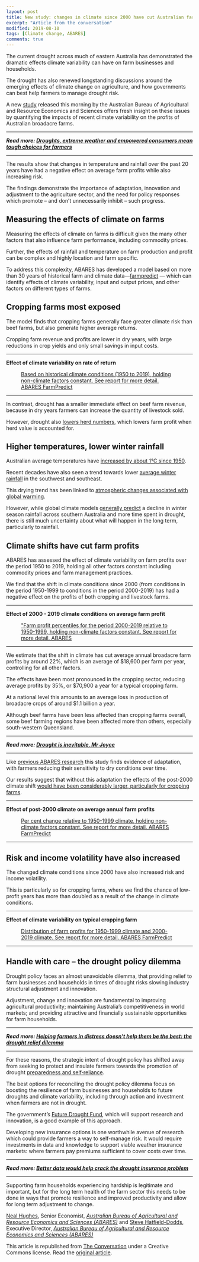 ```yaml
---
layout: post
title: New study: changes in climate since 2000 have cut Australian farm profits 22%
excerpt: "Article from the conversation"
modified: 2019-08-10
tags: [Climate change, ABARES]
comments: true
---
```


<p>The current drought across much of eastern Australia has demonstrated the dramatic effects climate variability can have on farm businesses and households. </p>

<p>The drought has also renewed longstanding discussions around the emerging effects of climate change on agriculture, and how governments can best help farmers to manage drought risk.</p>

<p>A new <a href="https://www.agriculture.gov.au/abares/publications/insights/effects-of-drought-and-climate-variability-on-Australian-farms">study</a> released this morning by the Australian Bureau of Agricultural and Resource Economics and Sciences offers fresh insight on these issues by quantifying the impacts of recent climate variability on the profits of Australian broadacre farms. </p>

<hr>
<p>
  <em>
    <strong>
      Read more:
      <a href="https://theconversation.com/droughts-extreme-weather-and-empowered-consumers-mean-tough-choices-for-farmers-112857">Droughts, extreme weather and empowered consumers mean tough choices for farmers</a>
    </strong>
  </em>
</p>
<hr>


<p>The results show that changes in temperature and rainfall over the past 20 years have had a negative effect on average farm profits while also increasing risk. </p>

<p>The findings demonstrate the importance of adaptation, innovation and adjustment to the agriculture sector, and the need for policy responses which promote – and don’t unnecessarily inhibit – such progress.</p>

<h2>Measuring the effects of climate on farms</h2>

<p>Measuring the effects of climate on farms is difficult given the many other factors that also influence farm performance, including commodity prices. </p>

<p>Further, the effects of rainfall and temperature on farm production and profit can be complex and highly location and farm specific.</p>

<p>To address this complexity, ABARES has developed a model based on more than 30 years of historical farm and climate data—<a href="https://www.agriculture.gov.au/abares/research-topics/working-papers/farmpredict">farmpredict</a> — which can identify effects of climate variability, input and output prices, and other factors on different types of farms.</p>

<h2>Cropping farms most exposed</h2>

<p>The model finds that cropping farms generally face greater climate risk than beef farms, but also generate higher average returns.</p>

<p>Cropping farm revenue and profits are lower in dry years, with large reductions in crop yields and only small savings in input costs. </p>

<hr>

<p><strong>Effect of climate variability on rate of return</strong></p>

<figure class="align-center zoomable">
            <a href="https://images.theconversation.com/files/307011/original/file-20191216-123998-16ibp5s.png?ixlib=rb-1.1.0&amp;q=45&amp;auto=format&amp;w=1000&amp;fit=clip"><img alt="" src="https://images.theconversation.com/files/307011/original/file-20191216-123998-16ibp5s.png?ixlib=rb-1.1.0&amp;q=45&amp;auto=format&amp;w=754&amp;fit=clip" srcset="https://images.theconversation.com/files/307011/original/file-20191216-123998-16ibp5s.png?ixlib=rb-1.1.0&amp;q=45&amp;auto=format&amp;w=600&amp;h=348&amp;fit=crop&amp;dpr=1 600w, https://images.theconversation.com/files/307011/original/file-20191216-123998-16ibp5s.png?ixlib=rb-1.1.0&amp;q=30&amp;auto=format&amp;w=600&amp;h=348&amp;fit=crop&amp;dpr=2 1200w, https://images.theconversation.com/files/307011/original/file-20191216-123998-16ibp5s.png?ixlib=rb-1.1.0&amp;q=15&amp;auto=format&amp;w=600&amp;h=348&amp;fit=crop&amp;dpr=3 1800w, https://images.theconversation.com/files/307011/original/file-20191216-123998-16ibp5s.png?ixlib=rb-1.1.0&amp;q=45&amp;auto=format&amp;w=754&amp;h=438&amp;fit=crop&amp;dpr=1 754w, https://images.theconversation.com/files/307011/original/file-20191216-123998-16ibp5s.png?ixlib=rb-1.1.0&amp;q=30&amp;auto=format&amp;w=754&amp;h=438&amp;fit=crop&amp;dpr=2 1508w, https://images.theconversation.com/files/307011/original/file-20191216-123998-16ibp5s.png?ixlib=rb-1.1.0&amp;q=15&amp;auto=format&amp;w=754&amp;h=438&amp;fit=crop&amp;dpr=3 2262w" sizes="(min-width: 1466px) 754px, (max-width: 599px) 100vw, (min-width: 600px) 600px, 237px"></a>
            <figcaption>
              <span class="caption"></span>
              <span class="attribution"><a class="source" href="https://www.agriculture.gov.au/abares/publications/insights/effects-of-drought-and-climate-variability-on-Australian-farms">Based on historical climate conditions (1950 to 2019), holding non-climate factors constant. See report for more detail. ABARES FarmPredict</a></span>
            </figcaption>
          </figure>

<hr>

<p>In contrast, drought has a smaller immediate effect on beef farm revenue, because in dry years farmers can increase the quantity of livestock sold.</p>

<p>However, drought also <a href="https://www.mla.com.au/globalassets/mla-corporate/prices--markets/documents/trends--analysis/cattle-projections/august-update-australian-cattle-industry-projections-2019.pdf">lowers herd numbers</a>, which lowers farm profit when herd value is accounted for.</p>

<h2>Higher temperatures, lower winter rainfall</h2>

<p>Australian average temperatures have <a href="http://www.bom.gov.au/state-of-the-climate/">increased by about 1°C since 1950</a>.</p>

<p>Recent decades have also seen a trend towards lower <a href="http://www.bom.gov.au/state-of-the-climate/">average winter rainfall</a> in the southwest and southeast. </p>

<p>This drying trend has been linked to <a href="http://www.bom.gov.au/state-of-the-climate/">atmospheric changes associated with global warming</a>. </p>

<p>However, while global climate models <a href="http://www.bom.gov.au/state-of-the-climate/">generally predict</a> a decline in winter season rainfall across southern Australia and more time spent in drought, there is still much uncertainty about what will happen in the long term, particularly to rainfall.</p>

<h2>Climate shifts have cut farm profits</h2>

<p>ABARES has assessed the effect of climate variability on farm profits over the period 1950 to 2019, holding all other factors constant including commodity prices and farm management practices.</p>

<p>We find that the shift in climate conditions since 2000 (from conditions in the period 1950-1999 to conditions in the period 2000-2019) has had a negative effect on the profits of both cropping and livestock farms.</p>

<hr>

<p><strong>Effect of 2000 - 2019 climate conditions on average farm profit</strong></p>

<figure class="align-center zoomable">
            <a href="https://images.theconversation.com/files/307013/original/file-20191216-124031-15wtqlo.png?ixlib=rb-1.1.0&amp;q=45&amp;auto=format&amp;w=1000&amp;fit=clip"><img alt="" src="https://images.theconversation.com/files/307013/original/file-20191216-124031-15wtqlo.png?ixlib=rb-1.1.0&amp;q=45&amp;auto=format&amp;w=754&amp;fit=clip" srcset="https://images.theconversation.com/files/307013/original/file-20191216-124031-15wtqlo.png?ixlib=rb-1.1.0&amp;q=45&amp;auto=format&amp;w=600&amp;h=282&amp;fit=crop&amp;dpr=1 600w, https://images.theconversation.com/files/307013/original/file-20191216-124031-15wtqlo.png?ixlib=rb-1.1.0&amp;q=30&amp;auto=format&amp;w=600&amp;h=282&amp;fit=crop&amp;dpr=2 1200w, https://images.theconversation.com/files/307013/original/file-20191216-124031-15wtqlo.png?ixlib=rb-1.1.0&amp;q=15&amp;auto=format&amp;w=600&amp;h=282&amp;fit=crop&amp;dpr=3 1800w, https://images.theconversation.com/files/307013/original/file-20191216-124031-15wtqlo.png?ixlib=rb-1.1.0&amp;q=45&amp;auto=format&amp;w=754&amp;h=354&amp;fit=crop&amp;dpr=1 754w, https://images.theconversation.com/files/307013/original/file-20191216-124031-15wtqlo.png?ixlib=rb-1.1.0&amp;q=30&amp;auto=format&amp;w=754&amp;h=354&amp;fit=crop&amp;dpr=2 1508w, https://images.theconversation.com/files/307013/original/file-20191216-124031-15wtqlo.png?ixlib=rb-1.1.0&amp;q=15&amp;auto=format&amp;w=754&amp;h=354&amp;fit=crop&amp;dpr=3 2262w" sizes="(min-width: 1466px) 754px, (max-width: 599px) 100vw, (min-width: 600px) 600px, 237px"></a>
            <figcaption>
              <span class="caption"></span>
              <span class="attribution"><a class="source" href="https://www.agriculture.gov.au/abares/publications/insights/effects-of-drought-and-climate-variability-on-Australian-farms">"Farm profit percentiles for the period 2000-2019 relative to 1950-1999, holding non-climate factors constant. See report for more detail. ABARES</a></span>
            </figcaption>
          </figure>

<hr>

<p>We estimate that the shift in climate has cut average annual broadacre farm profits by around 22%, which is an average of $18,600 per farm per year, controlling for all other factors.</p>

<p>The effects have been most pronounced in the cropping sector, reducing average profits by 35%, or $70,900 a year for a typical cropping farm. </p>

<p>At a national level this amounts to an average loss in production of broadacre crops of around $1.1 billion a year. </p>

<p>Although beef farms have been less affected than cropping farms overall, some beef farming regions have been affected more than others, especially south-western Queensland.</p>

<hr>
<p>
  <em>
    <strong>
      Read more:
      <a href="https://theconversation.com/drought-is-inevitable-mr-joyce-101444">Drought is inevitable, Mr Joyce</a>
    </strong>
  </em>
</p>
<hr>


<p>Like <a href="https://www.agriculture.gov.au/abares/research-topics/climate/farm-performance-climate">previous ABARES research</a> this study finds evidence of adaptation, with farmers reducing their sensitivity to dry conditions over time.</p>

<p>Our results suggest that without this adaptation the effects of the post-2000 climate shift <a href="https://agriculture.gov.au/effects-of-drought-and-climate-variability-on-Australian-farms">would have been considerably larger, particularly for cropping farms</a>.</p>

<hr>

<p><strong>Effect of post-2000 climate on average annual farm profits</strong> </p>

<figure class="align-center zoomable">
            <a href="https://images.theconversation.com/files/307022/original/file-20191216-124027-s6o7s0.png?ixlib=rb-1.1.0&amp;q=45&amp;auto=format&amp;w=1000&amp;fit=clip"><img alt="" src="https://images.theconversation.com/files/307022/original/file-20191216-124027-s6o7s0.png?ixlib=rb-1.1.0&amp;q=45&amp;auto=format&amp;w=754&amp;fit=clip" srcset="https://images.theconversation.com/files/307022/original/file-20191216-124027-s6o7s0.png?ixlib=rb-1.1.0&amp;q=45&amp;auto=format&amp;w=600&amp;h=385&amp;fit=crop&amp;dpr=1 600w, https://images.theconversation.com/files/307022/original/file-20191216-124027-s6o7s0.png?ixlib=rb-1.1.0&amp;q=30&amp;auto=format&amp;w=600&amp;h=385&amp;fit=crop&amp;dpr=2 1200w, https://images.theconversation.com/files/307022/original/file-20191216-124027-s6o7s0.png?ixlib=rb-1.1.0&amp;q=15&amp;auto=format&amp;w=600&amp;h=385&amp;fit=crop&amp;dpr=3 1800w, https://images.theconversation.com/files/307022/original/file-20191216-124027-s6o7s0.png?ixlib=rb-1.1.0&amp;q=45&amp;auto=format&amp;w=754&amp;h=484&amp;fit=crop&amp;dpr=1 754w, https://images.theconversation.com/files/307022/original/file-20191216-124027-s6o7s0.png?ixlib=rb-1.1.0&amp;q=30&amp;auto=format&amp;w=754&amp;h=484&amp;fit=crop&amp;dpr=2 1508w, https://images.theconversation.com/files/307022/original/file-20191216-124027-s6o7s0.png?ixlib=rb-1.1.0&amp;q=15&amp;auto=format&amp;w=754&amp;h=484&amp;fit=crop&amp;dpr=3 2262w" sizes="(min-width: 1466px) 754px, (max-width: 599px) 100vw, (min-width: 600px) 600px, 237px"></a>
            <figcaption>
              <span class="caption"></span>
              <span class="attribution"><a class="source" href="https://www.agriculture.gov.au/abares/publications/insights/effects-of-drought-and-climate-variability-on-Australian-farms">Per cent change relative to 1950-1999 climate, holding non-climate factors constant. See report for more detail. ABARES FarmPredict</a></span>
            </figcaption>
          </figure>

<hr>

<h2>Risk and income volatility have also increased</h2>

<p>The changed climate conditions since 2000 have also increased risk and income volatility. </p>

<p>This is particularly so for cropping farms, where we find the chance of low-profit years has more than doubled as a result of the change in climate conditions.</p>

<hr>

<p><strong>Effect of climate variability on typical cropping farm</strong></p>

<figure class="align-center zoomable">
            <a href="https://images.theconversation.com/files/307023/original/file-20191216-124036-6vmj0y.png?ixlib=rb-1.1.0&amp;q=45&amp;auto=format&amp;w=1000&amp;fit=clip"><img alt="" src="https://images.theconversation.com/files/307023/original/file-20191216-124036-6vmj0y.png?ixlib=rb-1.1.0&amp;q=45&amp;auto=format&amp;w=754&amp;fit=clip" srcset="https://images.theconversation.com/files/307023/original/file-20191216-124036-6vmj0y.png?ixlib=rb-1.1.0&amp;q=45&amp;auto=format&amp;w=600&amp;h=314&amp;fit=crop&amp;dpr=1 600w, https://images.theconversation.com/files/307023/original/file-20191216-124036-6vmj0y.png?ixlib=rb-1.1.0&amp;q=30&amp;auto=format&amp;w=600&amp;h=314&amp;fit=crop&amp;dpr=2 1200w, https://images.theconversation.com/files/307023/original/file-20191216-124036-6vmj0y.png?ixlib=rb-1.1.0&amp;q=15&amp;auto=format&amp;w=600&amp;h=314&amp;fit=crop&amp;dpr=3 1800w, https://images.theconversation.com/files/307023/original/file-20191216-124036-6vmj0y.png?ixlib=rb-1.1.0&amp;q=45&amp;auto=format&amp;w=754&amp;h=395&amp;fit=crop&amp;dpr=1 754w, https://images.theconversation.com/files/307023/original/file-20191216-124036-6vmj0y.png?ixlib=rb-1.1.0&amp;q=30&amp;auto=format&amp;w=754&amp;h=395&amp;fit=crop&amp;dpr=2 1508w, https://images.theconversation.com/files/307023/original/file-20191216-124036-6vmj0y.png?ixlib=rb-1.1.0&amp;q=15&amp;auto=format&amp;w=754&amp;h=395&amp;fit=crop&amp;dpr=3 2262w" sizes="(min-width: 1466px) 754px, (max-width: 599px) 100vw, (min-width: 600px) 600px, 237px"></a>
            <figcaption>
              <span class="caption"></span>
              <span class="attribution"><a class="source" href="https://www.agriculture.gov.au/abares/publications/insights/effects-of-drought-and-climate-variability-on-Australian-farms">Distribution of farm profits for 1950-1999 climate and 2000-2019 climate. See report for more detail. ABARES FarmPredict</a></span>
            </figcaption>
          </figure>

<hr>

<h2>Handle with care – the drought policy dilemma</h2>

<p>Drought policy faces an almost unavoidable dilemma, that providing relief to farm businesses and households in times of drought risks slowing industry structural adjustment and innovation.</p>

<p>Adjustment, change and innovation are fundamental to improving agricultural productivity; maintaining Australia’s competitiveness in world markets; and providing attractive and financially sustainable opportunities for farm households.</p>

<hr>
<p>
  <em>
    <strong>
      Read more:
      <a href="https://theconversation.com/helping-farmers-in-distress-doesnt-help-them-be-the-best-the-drought-relief-dilemma-105281">Helping farmers in distress doesn't help them be the best: the drought relief dilemma</a>
    </strong>
  </em>
</p>
<hr>


<p>For these reasons, the strategic intent of drought policy has shifted away from seeking to protect and insulate farmers towards the promotion of drought <a href="https://www.agriculture.gov.au/ag-farm-food/drought/drought-policy/history">preparedness and self‑reliance</a>.</p>

<p>The best options for reconciling the drought policy dilemma focus on boosting the resilience of farm businesses and households to future droughts and climate variability, including through action and investment when farmers are not in drought. </p>

<p>The government’s <a href="https://www.agriculture.gov.au/ag-farm-food/drought/future-drought-fund">Future Drought Fund</a>, which will support research and innovation, is a good example of this approach.</p>

<p>Developing new insurance options is one worthwhile avenue of research which could provide farmers a way to self-manage risk. It would require investments in data and knowledge to support viable weather insurance markets: where farmers pay premiums sufficient to cover costs over time.</p>

<hr>
<p>
  <em>
    <strong>
      Read more:
      <a href="https://theconversation.com/better-data-would-help-crack-the-drought-insurance-problem-106154">Better data would help crack the drought insurance problem</a>
    </strong>
  </em>
</p>
<hr>


<p>Supporting farm households experiencing hardship is legitimate and important, but for the long term health of the farm sector this needs to be done in ways that promote resilience and improved productivity and allow for long term adjustment to change.<!-- Below is The Conversation's page counter tag. Please DO NOT REMOVE. --><img src="https://counter.theconversation.com/content/128860/count.gif?distributor=republish-lightbox-basic" alt="The Conversation" width="1" height="1" style="border: none !important; box-shadow: none !important; margin: 0 !important; max-height: 1px !important; max-width: 1px !important; min-height: 1px !important; min-width: 1px !important; opacity: 0 !important; outline: none !important; padding: 0 !important; text-shadow: none !important" /><!-- End of code. If you don't see any code above, please get new code from the Advanced tab after you click the republish button. The page counter does not collect any personal data. More info: https://theconversation.com/republishing-guidelines --></p>

<p><span><a href="https://theconversation.com/profiles/neal-hughes-360453">Neal Hughes</a>, Senior Economist, <em><a href="https://theconversation.com/institutions/australian-bureau-of-agricultural-and-resource-economics-and-sciences-abares-3697">Australian Bureau of Agricultural and Resource Economics and Sciences (ABARES)</a></em> and <a href="https://theconversation.com/profiles/steve-hatfield-dodds-202833">Steve Hatfield-Dodds</a>, Executive Director, <em><a href="https://theconversation.com/institutions/australian-bureau-of-agricultural-and-resource-economics-and-sciences-abares-3697">Australian Bureau of Agricultural and Resource Economics and Sciences (ABARES)</a></em></span></p>

<p>This article is republished from <a href="https://theconversation.com">The Conversation</a> under a Creative Commons license. Read the <a href="https://theconversation.com/new-study-changes-in-climate-since-2000-have-cut-australian-farm-profits-22-128860">original article</a>.</p>

